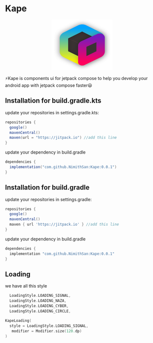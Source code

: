 # Kape
<p align="center">
  <a href="#">
    <img src="/assets/kape_logo.svg" alt="Kotlin-Bootstrap logo" width="200" height="165">
  </a>
</p>

<p>
  ⚡Kape is components ui for jetpack compose to help you develop your android app with jetpack compose faster😃 
</p>

## Installation for build.gradle.kts
update your repositories in settings.gradle.kts:
```gradle
repositories {
  google()
  mavenCentral()
  maven(url = "https://jitpack.io") //add this line
}
```
update your dependency in build.gradle
```gradle
dependencies {
  implementation("com.github.NimithSan:Kape:0.0.1")
}
```

## Installation for build.gradle
update your repositories in settings.gradle:
```gradle
repositories {
  google()
  mavenCentral()
  maven { url 'https://jitpack.io' } //add this line
}
```
update your dependency in build.gradle
```gradle
dependencies {
  implementation "com.github.NimithSan:Kape:0.0.1"
}
```


## Loading
we have all this style
```kotlin
  LoadingStyle.LOADING_SIGNAL,
  LoadingStyle.LOADING_NAZA,
  LoadingStyle.LOADING_CYBER,
  LoadingStyle.LOADING_CIRCLE,

```
```kotlin
KapeLoading(
  style = LoadingStyle.LOADING_SIGNAL,
   modifier = Modifier.size(120.dp)
)
```
 

